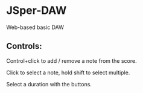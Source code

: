 # JSper-DAW
Web-based basic DAW
## Controls: 
Control+click to add / remove a note from the score.

Click to select a note, hold shift to select multiple.

Select a duration with the buttons.
